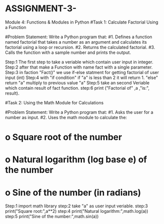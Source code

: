 # ASSIGNMENT-3-
Module 4: Functions &amp; Modules in Python 
#Task 1: Calculate Factorial Using a Function 


#Problem Statement: Write a Python program that:
#1.   Defines a function named factorial that takes a number as an argument and calculates its factorial using a loop or recursion.
#2.   Returns the calculated factorial.
#3.   Calls the function with a sample number and prints the output.

Step:1 The first step to take a veriable which contain user input in integer.
Step:2 after that make a Function with name fact with a single parameter.
Step:3 in faction "Fact()" we use if-else statment for getting factorial of user input (int)
Step:4 with "if condition" if "a" is less than 2 it will return 1. "else" return "a" multiply to previous value "a"
Step:5 take an second Veriable  which contain result of fact function.
step:6 print ("Factorial of" ,a ,"is:", result).

#Task 2: Using the Math Module for Calculations
 
#Problem Statement: Write a Python program that:
#1.   Asks the user for a number as input.
#2.   Uses the math module to calculate the:
# o   Square root of the number
# o   Natural logarithm (log base e) of the number
# o   Sine of the number (in radians)

Step:1 import math library
step:2 take "a" as user input veriable.
step:3 print("Square root:",a**2)
step:4 print("Natural logarithm:",math.log(a))
step:5 print("Sine of the number:",math.sin(a))




